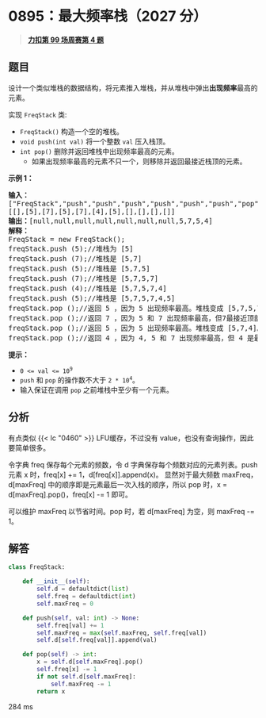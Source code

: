# 0895：最大频率栈（2027 分）


> <u>**[力扣第 99 场周赛第 4 题](https://leetcode.cn/problems/maximum-frequency-stack/)**</u>

## 题目

<p>设计一个类似堆栈的数据结构，将元素推入堆栈，并从堆栈中弹出<strong>出现频率</strong>最高的元素。</p>

<p>实现 <code>FreqStack</code> 类:</p>

<ul>
<li><meta charset="UTF-8" /><code>FreqStack()</code> 构造一个空的堆栈。</li>
<li><meta charset="UTF-8" /><code>void push(int val)</code> 将一个整数 <code>val</code> 压入栈顶。</li>
<li><meta charset="UTF-8" /><code>int pop()</code> 删除并返回堆栈中出现频率最高的元素。
<ul>
<li>如果出现频率最高的元素不只一个，则移除并返回最接近栈顶的元素。</li>
</ul>
</li>
</ul>



<p><strong>示例 1：</strong></p>

<pre>
<strong>输入：</strong>
["FreqStack","push","push","push","push","push","push","pop","pop","pop","pop"],
[[],[5],[7],[5],[7],[4],[5],[],[],[],[]]
<strong>输出：</strong>[null,null,null,null,null,null,null,5,7,5,4]
<strong>解释：</strong>
FreqStack = new FreqStack();
freqStack.push (5);//堆栈为 [5]
freqStack.push (7);//堆栈是 [5,7]
freqStack.push (5);//堆栈是 [5,7,5]
freqStack.push (7);//堆栈是 [5,7,5,7]
freqStack.push (4);//堆栈是 [5,7,5,7,4]
freqStack.push (5);//堆栈是 [5,7,5,7,4,5]
freqStack.pop ();//返回 5 ，因为 5 出现频率最高。堆栈变成 [5,7,5,7,4]。
freqStack.pop ();//返回 7 ，因为 5 和 7 出现频率最高，但7最接近顶部。堆栈变成 [5,7,5,4]。
freqStack.pop ();//返回 5 ，因为 5 出现频率最高。堆栈变成 [5,7,4]。
freqStack.pop ();//返回 4 ，因为 4, 5 和 7 出现频率最高，但 4 是最接近顶部的。堆栈变成 [5,7]。</pre>



<p><strong>提示：</strong></p>

<ul>
<li><code>0 &lt;= val &lt;= 10<sup>9</sup></code></li>
<li><code>push</code> 和 <code>pop</code> 的操作数不大于 <code>2 * 10<sup>4</sup></code>。</li>
<li>输入保证在调用 <code>pop</code> 之前堆栈中至少有一个元素。</li>
</ul>




## 分析

有点类似 {{< lc "0460" >}} LFU缓存，不过没有 value，也没有查询操作，因此要简单很多。

令字典 freq 保存每个元素的频数，令 d 字典保存每个频数对应的元素列表。push 元素 x 时，freq[x] += 1，d[freq[x]].append(x)。
显然对于最大频数 maxFreq，d[maxFreq] 中的顺序即是元素最后一次入栈的顺序，所以 pop 时，x = d[maxFreq].pop()，freq[x] -= 1 即可。

可以维护 maxFreq 以节省时间。pop 时，若 d[maxFreq] 为空，则 maxFreq -= 1。

## 解答

```python
class FreqStack:

    def __init__(self):
        self.d = defaultdict(list)
        self.freq = defaultdict(int)
        self.maxFreq = 0

    def push(self, val: int) -> None:
        self.freq[val] += 1
        self.maxFreq = max(self.maxFreq, self.freq[val])
        self.d[self.freq[val]].append(val)

    def pop(self) -> int:
        x = self.d[self.maxFreq].pop()
        self.freq[x] -= 1
        if not self.d[self.maxFreq]:
            self.maxFreq -= 1
        return x
```

284 ms

